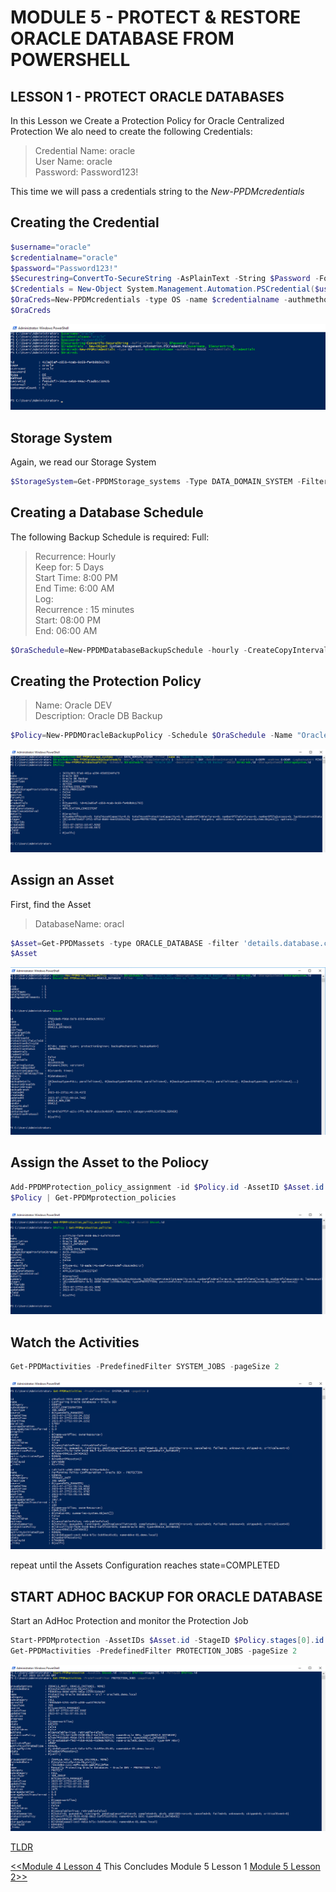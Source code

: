 # MODULE 5 - PROTECT & RESTORE ORACLE DATABASE FROM POWERSHELL

## LESSON 1 - PROTECT ORACLE DATABASES

In this Lesson we Create a Protection Policy for Oracle Centralized Protection
We alo need to create the following Credentials:

>Credential Name: oracle  
>User Name: oracle  
>Password: Password123!  

This time we will pass a credentials string to the *New-PPDMcredentials*

## Creating the Credential

```Powershell
$username="oracle"
$credentialname="oracle"
$password="Password123!"
$Securestring=ConvertTo-SecureString -AsPlainText -String $Password -Force
$Credentials = New-Object System.Management.Automation.PSCredential($username, $Securestring)
$OraCreds=New-PPDMcredentials -type OS -name $credentialname -authmethod BASIC -credentials $Credentials
$OraCreds
```

![Alt text](./images/image-67.png)

## Storage System

Again, we read our Storage System

```Powershell
$StorageSystem=Get-PPDMStorage_systems -Type DATA_DOMAIN_SYSTEM -Filter {name eq "ddve-01.demo.local"}
```

## Creating a Database Schedule

The following Backup Schedule is required:
Full:  
>Recurrence: Hourly  
>Keep for: 5 Days  
>Start Time: 8:00 PM  
>End Time: 6:00 AM  
Log:  
>Recurrence : 15 minutes  
>Start: 08:00 PM  
>End: 06:00 AM  

```Powershell
$OraSchedule=New-PPDMDatabaseBackupSchedule -hourly -CreateCopyIntervalHrs 1 -RetentionUnit DAY -RetentionInterval 5 -starttime 8:00PM -endtime 6:00AM -LogBackupUnit MINUTELY -LogBackupInterval 15
```

## Creating the Protection Policy

>Name:  Oracle DEV  
>Description: Oracle DB Backup  

```Powershell
$Policy=New-PPDMOracleBackupPolicy -Schedule $OraSchedule -Name "Oracle DEV" -Description "Oracle DB Backup" -dbCID $OraCreds.id -StorageSystemID $StorageSystem.id
```

![Alt text](./images/image-68.png)

## Assign an Asset
First, find the Asset

>DatabaseName: oracl

```Powershell
$Asset=Get-PPDMassets -type ORACLE_DATABASE -filter 'details.database.clusterName eq "oracle01.demo.local" and name eq "orcl"'
$Asset
```
![Alt text](./images/image-73.png)

## Assign the Asset to the Poliocy

```Powershell
Add-PPDMProtection_policy_assignment -id $Policy.id -AssetID $Asset.id
$Policy | Get-PPDMprotection_policies
```

![Alt text](./images/image-74.png)

## Watch the Activities

```Powershell
Get-PPDMactivities -PredefinedFilter SYSTEM_JOBS -pageSize 2
```

![Alt text](./images/image-75.png)

repeat until the Assets Configuration reaches state=COMPLETED

## START ADHOC BACKUP FOR ORACLE DATABASE

Start an AdHoc Protection and monitor the Protection Job

```Powershell
Start-PPDMprotection -AssetIDs $Asset.id -StageID $Policy.stages[0].id -PolicyID $Policy.id
Get-PPDMactivities -PredefinedFilter PROTECTION_JOBS -pageSize 2
```

![Alt text](./images/image-76.png)

[TLDR](./scripts/Module_5_1.ps1)

[<<Module 4 Lesson 4](./Module_4_4.md) This Concludes Module 5 Lesson 1 [Module 5 Lesson 2>>](./Module_5_2.md)
